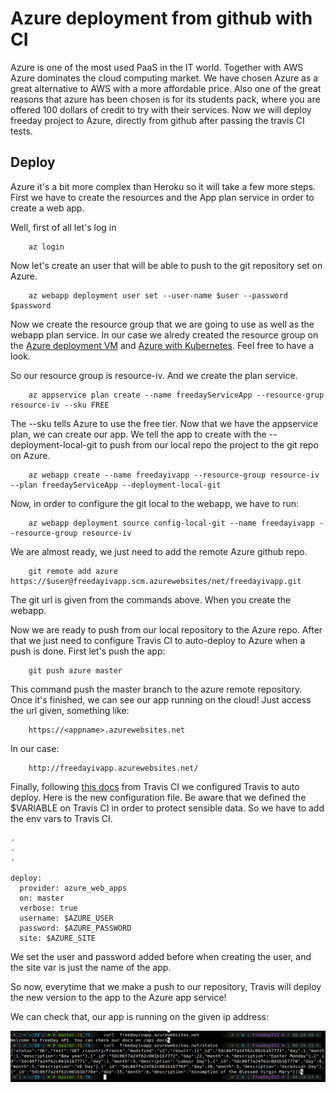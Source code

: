 # Azure deployment from github with CI
Azure is one of the most used PaaS in the IT world. Together with AWS Azure dominates the cloud computing market. We have chosen Azure as a great alternative to AWS with a more affordable price. Also one of the great reasons that azure has been chosen is for its students pack, where you are offered 100 dollars of credit to try with their services. Now we will deploy freeday project to Azure, directly from github after passing the travis CI tests.

## Deploy
Azure it's a bit more complex than Heroku so it will take a few more steps.
First we have to create the resources and the App plan service in order to create a web app.

Well, first of all let's log in 

```
    az login
```

Now let's create an user that will be able to push to the git repository set on Azure.

```
    az webapp deployment user set --user-name $user --password $password
```

Now we create the resource group that we are going to use as well as the webapp plan service. In our case we alredy created the resource group on the [Azure deployment VM](https://github.com/VictorMorenoJimenez/IV/blob/master/docs/azureVMdeploy.md) and [Azure with Kubernetes](https://github.com/VictorMorenoJimenez/IV/blob/master/docs/kubernetes.md). Feel free to have a look.

So our resource group is resource-iv. And we create the plan service.

```
    az appservice plan create --name freedayServiceApp --resource-grup resource-iv --sku FREE
```

The --sku tells Azure to use the free tier. Now that we have the appservice plan, we can create our app. We tell the app to create with the --deployment-local-git to push from our local repo the project to the git repo on Azure.

```
    az webapp create --name freedayivapp --resource-group resource-iv --plan freedayServiceApp --deployment-local-git
```

Now, in order to configure the git local to the webapp, we have to run:

```
    az webapp deployment source config-local-git --name freedayivapp --resource-group resource-iv
```

We are almost ready, we just need to add the remote Azure github repo.

```
    git remote add azure https://$user@freedayivapp.scm.azurewebsites/net/freedayivapp.git
```

The git url is given from the commands above. When you create the webapp.

Now we are ready to push from our local repository to the Azure repo. After that we just need to configure Travis CI to auto-deploy to Azure when a push is done.
First let's push the app:

```
    git push azure master
```

This command push the master branch to the azure remote repository. Once it's finished, we can see our app running on the cloud! Just access the url given, something like:

```
    https://<appname>.azurewebsites.net
```

In our case:

```
    http://freedayivapp.azurewebsites.net/
```

Finally, following [this docs](https://docs.travis-ci.com/user/deployment/azure-web-apps/) from Travis CI we configured Travis to auto deploy. Here is the new configuration file. Be aware that we defined the $VARIABLE on Travis CI in order to protect sensible data. So we have to add the env vars to Travis CI.

```
.
.
.

deploy:
  provider: azure_web_apps
  on: master
  verbose: true
  username: $AZURE_USER
  password: $AZURE_PASSWORD
  site: $AZURE_SITE
```

We set the user and password added before when creating the user, and the site var is just the name of the app.

So now, everytime that we make a push to our repository, Travis will deploy the new version to the app to the Azure app service!

We can check that, our app is running on the given ip address:

![azure-url](https://github.com/VictorMorenoJimenez/IV/blob/master/docs/images/azurelast.png)


